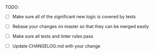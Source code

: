 <!--
  Thanks for filing a pull request!

  Please look at the following checklist to ensure that your PR
  can be accepted quickly:
-->

TODO:

- [ ] Make sure all of the significant new logic is covered by tests
- [ ] Rebase your changes on master so that they can be merged easily
- [ ] Make sure all tests and linter rules pass
- [ ] Update CHANGELOG.md with your change

